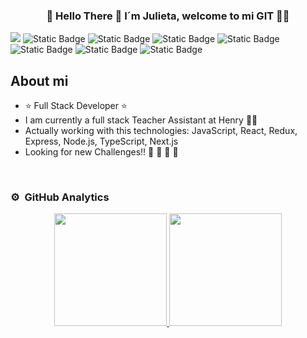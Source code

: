 
<div align="center">
<H3>👾 Hello There 👾 I´m Julieta, welcome to mi GIT  👩‍💻</H3>
</div>
<div><img src="https://github.com/FJulieta/FJulieta/assets/75277036/ccc74bf6-732a-43e0-8715-954b99b4a19e">
<img alt="Static Badge" src="https://img.shields.io/badge/JavaScript-yellow">
<img alt="Static Badge" src="https://img.shields.io/badge/React-blue">
<img alt="Static Badge" src="https://img.shields.io/badge/Redux-pink">
<img alt="Static Badge" src="https://img.shields.io/badge/TypeScript-lightblue">
<img alt="Static Badge" src="https://img.shields.io/badge/Express-grey">
<img alt="Static Badge" src="https://img.shields.io/badge/Node.js-green">
<img alt="Static Badge" src="https://img.shields.io/badge/Css-turquoise"></div>



## About mi

- ⭐ Full Stack Developer ⭐ 
- I am currently a full stack Teacher Assistant at Henry 🧑‍🏫
- Actually working with this technologies: JavaScript, React, Redux, Express, Node.js, TypeScript, Next.js
- Looking for new Challenges!!
🌱 🌱 🌱 🌱 
<br>

### ⚙️ &nbsp;GitHub Analytics

<p align="center">
<a href="https://github.com/FJulieta">
  <img height="180em" src="https://github-readme-stats-eight-theta.vercel.app/api?username=FJulieta&show_icons=true&theme=algolia&include_all_commits=true&count_private=true"/>
  <img height="180em" src="https://github-readme-stats-eight-theta.vercel.app/api/top-langs/?username=FJulieta&layout=compact&langs_count=8&theme=algolia"/>
</a>
</p>


